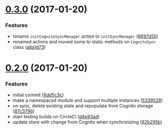 <a name="0.3.0"></a>
# [0.3.0](https://github.com/LightmakerCanada/vuex-cognito-sync/compare/v0.2.0...v0.3.0) (2017-01-20)


### Features

* rename `initCognitoSyncManager` action to `initSyncManager` ([6697d55](https://github.com/LightmakerCanada/vuex-cognito-sync/commit/6697d55))
* renamed actions and moved some to static methods on `CognitoSync` class ([a8a1d73](https://github.com/LightmakerCanada/vuex-cognito-sync/commit/a8a1d73))



<a name="0.2.0"></a>
# [0.2.0](https://github.com/LightmakerCanada/vuex-cognito-sync/compare/6dd5c3c...v0.2.0) (2017-01-20)


### Features

* initial commit ([6dd5c3c](https://github.com/LightmakerCanada/vuex-cognito-sync/commit/6dd5c3c))
* make a namespaced module and support multiple instances ([5339528](https://github.com/LightmakerCanada/vuex-cognito-sync/commit/5339528))
* on sync, delete existing state and repopulate from Cognito storage ([87c3796](https://github.com/LightmakerCanada/vuex-cognito-sync/commit/87c3796))
* start testing builds on CircleCI ([d4e93ad](https://github.com/LightmakerCanada/vuex-cognito-sync/commit/d4e93ad))
* update store with change from Cognito when synchronizing ([92b295b](https://github.com/LightmakerCanada/vuex-cognito-sync/commit/92b295b))



